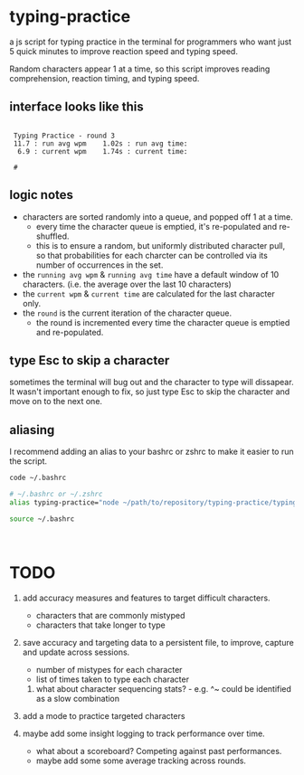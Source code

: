 # typing-practice
a js script for typing practice in the terminal for programmers who want just 5 quick minutes to improve reaction speed and typing speed. 

Random characters appear 1 at a time, so this script improves reading comprehension, reaction timing, and typing speed.

## interface looks like this

``` text

 Typing Practice - round 3
 11.7 : run avg wpm    1.02s : run avg time:
  6.9 : current wpm    1.74s : current time: 

 #

```

## logic notes

- characters are sorted randomly into a queue, and popped off 1 at a time.
    - every time the character queue is emptied, it's re-populated and re-shuffled.
    - this is to ensure a random, but uniformly distributed character pull, so that probabilities for each charcter can be controlled via its number of occurrences in the set.
- the `running avg wpm` & `running avg time` have a default window of 10 characters. (i.e. the average over the last 10 characters)
- the `current wpm` & `current time` are calculated for the last character only.
- the `round` is the current iteration of the character queue.
    - the round is incremented every time the character queue is emptied and re-populated.

## type Esc to skip a character

sometimes the terminal will bug out and the character to type will dissapear. 
It wasn't important enough to fix, so just type Esc to skip the character and move on to the next one.

## aliasing

I recommend adding an alias to your bashrc or zshrc to make it easier to run the script. 
``` bash
code ~/.bashrc
```

``` bash
# ~/.bashrc or ~/.zshrc
alias typing-practice="node ~/path/to/repository/typing-practice/typing_practice.js"
```

``` bash
source ~/.bashrc
```

<br>

# TODO

1. add accuracy measures and features to target difficult characters. 
    - characters that are commonly mistyped
    - characters that take longer to type
2. save accuracy and targeting data to a persistent file, to improve, capture and update across sessions.
    - number of mistypes for each character
    - list of times taken to type each character
    1. what about character sequencing stats? - e.g. ^~ could be identified as a slow combination
3. add a mode to practice targeted characters 


4. maybe add some insight logging to track performance over time.
    - what about a scoreboard? Competing against past performances.
    - maybe add some some average tracking across rounds.

